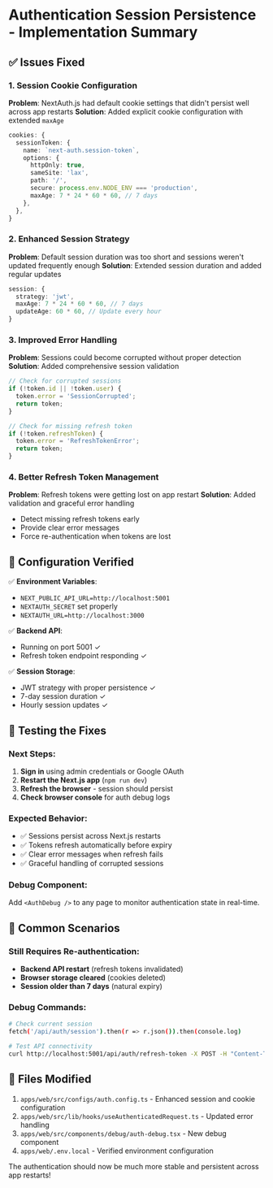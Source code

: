 # Authentication Session Persistence - Implementation Summary

## ✅ Issues Fixed

### 1. **Session Cookie Configuration** 
**Problem**: NextAuth.js had default cookie settings that didn't persist well across app restarts
**Solution**: Added explicit cookie configuration with extended `maxAge`

```typescript
cookies: {
  sessionToken: {
    name: `next-auth.session-token`,
    options: {
      httpOnly: true,
      sameSite: 'lax', 
      path: '/',
      secure: process.env.NODE_ENV === 'production',
      maxAge: 7 * 24 * 60 * 60, // 7 days
    },
  },
}
```

### 2. **Enhanced Session Strategy**
**Problem**: Default session duration was too short and sessions weren't updated frequently enough
**Solution**: Extended session duration and added regular updates

```typescript
session: { 
  strategy: 'jwt',
  maxAge: 7 * 24 * 60 * 60, // 7 days
  updateAge: 60 * 60, // Update every hour
}
```

### 3. **Improved Error Handling**
**Problem**: Sessions could become corrupted without proper detection
**Solution**: Added comprehensive session validation

```typescript
// Check for corrupted sessions
if (!token.id || !token.user) {
  token.error = 'SessionCorrupted';
  return token;
}

// Check for missing refresh token
if (!token.refreshToken) {
  token.error = 'RefreshTokenError'; 
  return token;
}
```

### 4. **Better Refresh Token Management**
**Problem**: Refresh tokens were getting lost on app restart
**Solution**: Added validation and graceful error handling

- Detect missing refresh tokens early
- Provide clear error messages
- Force re-authentication when tokens are lost

## 🔧 Configuration Verified

✅ **Environment Variables**: 
- `NEXT_PUBLIC_API_URL=http://localhost:5001`
- `NEXTAUTH_SECRET` set properly
- `NEXTAUTH_URL=http://localhost:3000`

✅ **Backend API**: 
- Running on port 5001 ✓
- Refresh token endpoint responding ✓

✅ **Session Storage**: 
- JWT strategy with proper persistence ✓
- 7-day session duration ✓
- Hourly session updates ✓

## 🧪 Testing the Fixes

### Next Steps:
1. **Sign in** using admin credentials or Google OAuth
2. **Restart the Next.js app** (`npm run dev`) 
3. **Refresh the browser** - session should persist
4. **Check browser console** for auth debug logs

### Expected Behavior:
- ✅ Sessions persist across Next.js restarts
- ✅ Tokens refresh automatically before expiry  
- ✅ Clear error messages when refresh fails
- ✅ Graceful handling of corrupted sessions

### Debug Component:
Add `<AuthDebug />` to any page to monitor authentication state in real-time.

## 🚨 Common Scenarios

### Still Requires Re-authentication:
- **Backend API restart** (refresh tokens invalidated)
- **Browser storage cleared** (cookies deleted)
- **Session older than 7 days** (natural expiry)

### Debug Commands:
```bash
# Check current session
fetch('/api/auth/session').then(r => r.json()).then(console.log)

# Test API connectivity  
curl http://localhost:5001/api/auth/refresh-token -X POST -H "Content-Type: application/json" -d '{}'
```

## 📝 Files Modified

1. `apps/web/src/configs/auth.config.ts` - Enhanced session and cookie configuration
2. `apps/web/src/lib/hooks/useAuthenticatedRequest.ts` - Updated error handling
3. `apps/web/src/components/debug/auth-debug.tsx` - New debug component
4. `apps/web/.env.local` - Verified environment configuration

The authentication should now be much more stable and persistent across app restarts!
